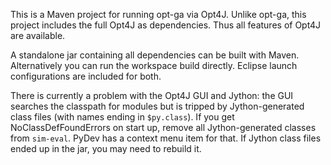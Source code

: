 This is a Maven project for running opt-ga via Opt4J.  Unlike opt-ga, this
project includes the full Opt4J as dependencies.  Thus all features of Opt4J
are available.

A standalone jar containing all dependencies can be built with
Maven.  Alternatively you can run the workspace build directly.
Eclipse launch configurations are included for both.

There is currently a problem with the Opt4J GUI and Jython: the GUI searches
the classpath for modules but is tripped by Jython-generated class files
(with names ending in `$py.class`).  If you get NoClassDefFoundErrors on
start up, remove all Jython-generated classes from `sim-eval`.  PyDev has
a context menu item for that.  If Jython class files ended up in the jar,
you may need to rebuild it.
